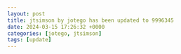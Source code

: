 ```yaml
---
layout: post
title: jtsimson by jotego has been updated to 9996345
date: 2024-03-15 17:26:32 +0000
categories: [jotego, jtsimson]
tags: [update]
---
```


